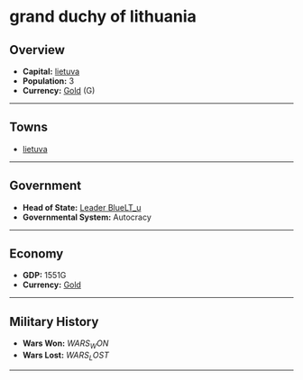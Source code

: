 # grand duchy of lithuania

## Overview

- **Capital:** [lietuva](lietuva)
- **Population:** 3
- **Currency:** [Gold](Gold) (G)

---

## Towns

- [lietuva](lietuva)

---

## Government

- **Head of State:** [Leader BlueLT_u](BlueLT_u)
- **Governmental System:** Autocracy

---

## Economy

- **GDP:** 1551G
- **Currency:** [Gold](Gold)

---

## Military History

- **Wars Won:** $WARS_WON$
- **Wars Lost:** $WARS_LOST$

---

